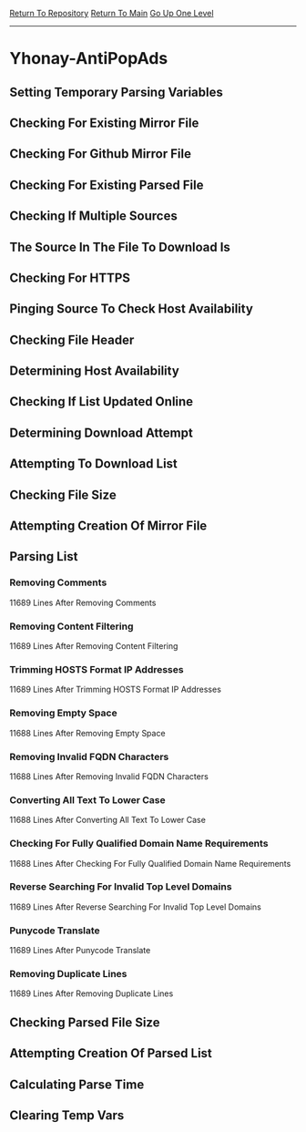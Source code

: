 [Return To Repository](https://github.com/deathbybandaid/piholeparser/)
[Return To Main](https://github.com/deathbybandaid/piholeparser/blob/master/RecentRunLogs/Mainlog.md)
[Go Up One Level](https://github.com/deathbybandaid/piholeparser/blob/master/RecentRunLogs/TopLevelScripts/30-Processing-External-Blacklists.md)
____________________________________
# Yhonay-AntiPopAds
## Setting Temporary Parsing Variables
## Checking For Existing Mirror File
## Checking For Github Mirror File
## Checking For Existing Parsed File
## Checking If Multiple Sources
## The Source In The File To Download Is
## Checking For HTTPS
## Pinging Source To Check Host Availability
## Checking File Header
## Determining Host Availability
## Checking If List Updated Online
## Determining Download Attempt
## Attempting To Download List
## Checking File Size
## Attempting Creation Of Mirror File
## Parsing List
### Removing Comments
11689 Lines After Removing Comments
### Removing Content Filtering
11689 Lines After Removing Content Filtering
### Trimming HOSTS Format IP Addresses
11689 Lines After Trimming HOSTS Format IP Addresses
### Removing Empty Space
11688 Lines After Removing Empty Space
### Removing Invalid FQDN Characters
11688 Lines After Removing Invalid FQDN Characters
### Converting All Text To Lower Case
11688 Lines After Converting All Text To Lower Case
### Checking For Fully Qualified Domain Name Requirements
11688 Lines After Checking For Fully Qualified Domain Name Requirements
### Reverse Searching For Invalid Top Level Domains
11689 Lines After Reverse Searching For Invalid Top Level Domains
### Punycode Translate
11689 Lines After Punycode Translate
### Removing Duplicate Lines
11689 Lines After Removing Duplicate Lines
## Checking Parsed File Size
## Attempting Creation Of Parsed List
## Calculating Parse Time
## Clearing Temp Vars
